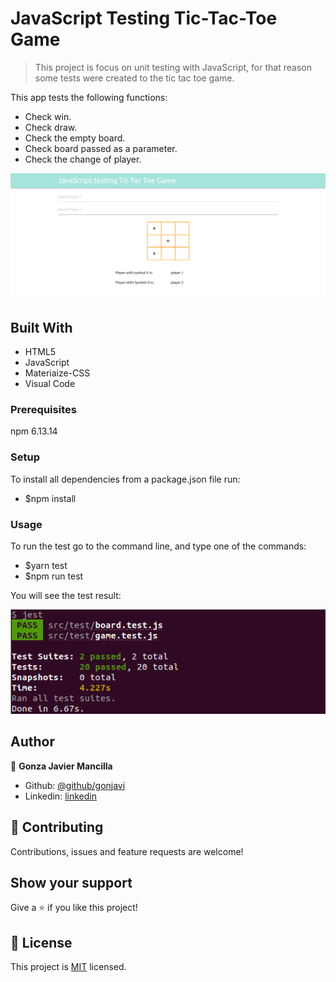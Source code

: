 # JavaScript Testing Tic-Tac-Toe Game


> This project is focus on unit testing with JavaScript, for that reason some tests were created to the tic tac toe game.

This app tests the following functions:
 - Check win.
 - Check draw.
 - Check the empty board.
 - Check board passed as a parameter.
 - Check the change of player.
 
![screenshot](./index.png)

## Built With

- HTML5
- JavaScript
- Materiaize-CSS
- Visual Code


### Prerequisites
npm 6.13.14

### Setup

To install all dependencies from a package.json file run:

 - $npm install


### Usage

To run the test go to the command line, and type one of the commands:

 - $yarn test 
  - $npm run test
  
  You will see the test result:

![screenshot](./test.png)



## Author

👤 **Gonza Javier Mancilla**

- Github: [@github/gonjavi](https://github.com/gonjavi)
- Linkedin: [linkedin](https://www.linkedin.com/in/g-javier-mancilla-a686a9178/)



## 🤝 Contributing

Contributions, issues and feature requests are welcome!


## Show your support

Give a ⭐️ if you like this project!


## 📝 License

This project is [MIT](lic.url) licensed.
